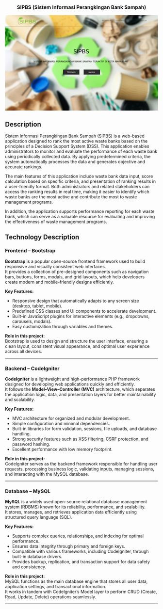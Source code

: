 <p align="center">
  <h3 align="center">SIPBS (Sistem Informasi Perangkingan Bank Sampah)</h3>
</p>

[![Resource ui][product-ui]](https://www.figma.com/design/VBYfRcltZWD9W5Nm0Ph4bj/SIPBS--Sistem-Informasi-Perangkingan-Bank-Sampah-?node-id=0-1&t=4CZjR8JisjFNCbST-1)

[product-ui]: Resource/preview/Preview.png

## Description

Sistem Informasi Perangkingan Bank Sampah (SIPBS) is a web-based application designed to rank the most active waste banks based on the principles of a Decision Support System (DSS). This application enables administrators to monitor and evaluate the performance of each waste bank using periodically collected data. By applying predetermined criteria, the system automatically processes the data and generates objective and accurate rankings.

The main features of this application include waste bank data input, score calculation based on specific criteria, and presentation of ranking results in a user-friendly format. Both administrators and related stakeholders can access the ranking results in real time, making it easier to identify which waste banks are the most active and contribute the most to waste management programs.

In addition, the application supports performance reporting for each waste bank, which can serve as a valuable resource for evaluating and improving the effectiveness of waste management programs.

## Technology Description

### Frontend – Bootstrap

**Bootstrap** is a popular open-source frontend framework used to build responsive and visually consistent web interfaces.  
It provides a collection of pre-designed components such as navigation bars, buttons, forms, modals, and grid layouts, which help developers create modern and mobile-friendly designs efficiently.

**Key Features:**

- Responsive design that automatically adapts to any screen size (desktop, tablet, mobile).
- Predefined CSS classes and UI components to accelerate development.
- Built-in JavaScript plugins for interactive elements (e.g., dropdowns, carousels, modals).
- Easy customization through variables and themes.

**Role in this project:**  
Bootstrap is used to design and structure the user interface, ensuring a clean layout, consistent visual appearance, and optimal user experience across all devices.

---

### Backend – CodeIgniter

**CodeIgniter** is a lightweight and high-performance PHP framework designed for developing web applications quickly and efficiently.  
It follows the **Model–View–Controller (MVC)** architecture, which separates the application logic, data, and presentation layers for better maintainability and scalability.

**Key Features:**

- MVC architecture for organized and modular development.
- Simple configuration and minimal dependencies.
- Built-in libraries for form validation, sessions, file uploads, and database handling.
- Strong security features such as XSS filtering, CSRF protection, and password hashing.
- Excellent performance with low memory footprint.

**Role in this project:**  
CodeIgniter serves as the backend framework responsible for handling user requests, processing business logic, validating inputs, managing sessions, and interacting with the MySQL database.

---

### Database – MySQL

**MySQL** is a widely used open-source relational database management system (RDBMS) known for its reliability, performance, and scalability.  
It stores, manages, and retrieves application data efficiently using structured query language (SQL).

**Key Features:**

- Supports complex queries, relationships, and indexing for optimal performance.
- Ensures data integrity through primary and foreign keys.
- Compatible with various frameworks, including CodeIgniter, through built-in database drivers.
- Provides backup, replication, and transaction support for data safety and consistency.

**Role in this project:**  
MySQL functions as the main database engine that stores all user data, application settings, and transactional information.  
It works in tandem with CodeIgniter’s Model layer to perform CRUD (Create, Read, Update, Delete) operations seamlessly.

---
